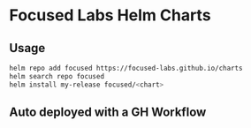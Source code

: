 # Focused Labs Helm Charts

## Usage
```bash
helm repo add focused https://focused-labs.github.io/charts
helm search repo focused
helm install my-release focused/<chart>
```
## Auto deployed with a GH Workflow
